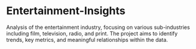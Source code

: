 # Entertainment-Insights
Analysis of the entertainment industry, focusing on various sub-industries including film, television, radio, and print. The project aims to identify trends, key metrics, and meaningful relationships within the data.
